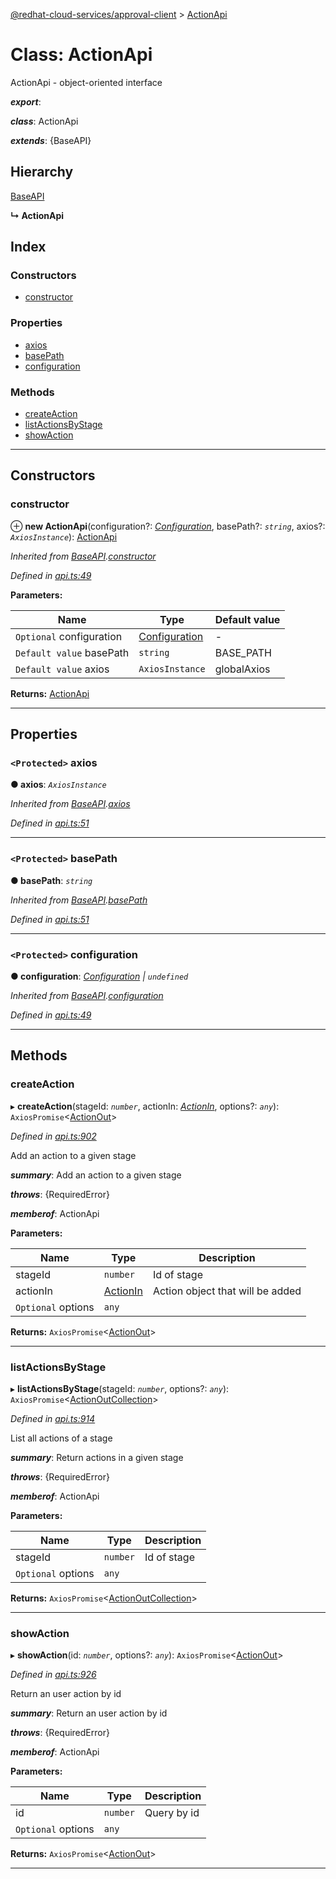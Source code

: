 [@redhat-cloud-services/approval-client](../README.md) > [ActionApi](../classes/actionapi.md)

# Class: ActionApi

ActionApi - object-oriented interface

*__export__*: 

*__class__*: ActionApi

*__extends__*: {BaseAPI}

## Hierarchy

 [BaseAPI](baseapi.md)

**↳ ActionApi**

## Index

### Constructors

* [constructor](actionapi.md#constructor)

### Properties

* [axios](actionapi.md#axios)
* [basePath](actionapi.md#basepath)
* [configuration](actionapi.md#configuration)

### Methods

* [createAction](actionapi.md#createaction)
* [listActionsByStage](actionapi.md#listactionsbystage)
* [showAction](actionapi.md#showaction)

---

## Constructors

<a id="constructor"></a>

###  constructor

⊕ **new ActionApi**(configuration?: *[Configuration](configuration.md)*, basePath?: *`string`*, axios?: *`AxiosInstance`*): [ActionApi](actionapi.md)

*Inherited from [BaseAPI](baseapi.md).[constructor](baseapi.md#constructor)*

*Defined in [api.ts:49](https://github.com/RedHatInsights/javascript-clients/blob/master/packages/approval/api.ts#L49)*

**Parameters:**

| Name | Type | Default value |
| ------ | ------ | ------ |
| `Optional` configuration | [Configuration](configuration.md) | - |
| `Default value` basePath | `string` |  BASE_PATH |
| `Default value` axios | `AxiosInstance` |  globalAxios |

**Returns:** [ActionApi](actionapi.md)

___

## Properties

<a id="axios"></a>

### `<Protected>` axios

**● axios**: *`AxiosInstance`*

*Inherited from [BaseAPI](baseapi.md).[axios](baseapi.md#axios)*

*Defined in [api.ts:51](https://github.com/RedHatInsights/javascript-clients/blob/master/packages/approval/api.ts#L51)*

___
<a id="basepath"></a>

### `<Protected>` basePath

**● basePath**: *`string`*

*Inherited from [BaseAPI](baseapi.md).[basePath](baseapi.md#basepath)*

*Defined in [api.ts:51](https://github.com/RedHatInsights/javascript-clients/blob/master/packages/approval/api.ts#L51)*

___
<a id="configuration"></a>

### `<Protected>` configuration

**● configuration**: *[Configuration](configuration.md) \| `undefined`*

*Inherited from [BaseAPI](baseapi.md).[configuration](baseapi.md#configuration)*

*Defined in [api.ts:49](https://github.com/RedHatInsights/javascript-clients/blob/master/packages/approval/api.ts#L49)*

___

## Methods

<a id="createaction"></a>

###  createAction

▸ **createAction**(stageId: *`number`*, actionIn: *[ActionIn](../modules/actionin.md)*, options?: *`any`*): `AxiosPromise`<[ActionOut](../modules/actionout.md)>

*Defined in [api.ts:902](https://github.com/RedHatInsights/javascript-clients/blob/master/packages/approval/api.ts#L902)*

Add an action to a given stage

*__summary__*: Add an action to a given stage

*__throws__*: {RequiredError}

*__memberof__*: ActionApi

**Parameters:**

| Name | Type | Description |
| ------ | ------ | ------ |
| stageId | `number` |  Id of stage |
| actionIn | [ActionIn](../modules/actionin.md) |  Action object that will be added |
| `Optional` options | `any` |

**Returns:** `AxiosPromise`<[ActionOut](../modules/actionout.md)>

___
<a id="listactionsbystage"></a>

###  listActionsByStage

▸ **listActionsByStage**(stageId: *`number`*, options?: *`any`*): `AxiosPromise`<[ActionOutCollection](../interfaces/actionoutcollection.md)>

*Defined in [api.ts:914](https://github.com/RedHatInsights/javascript-clients/blob/master/packages/approval/api.ts#L914)*

List all actions of a stage

*__summary__*: Return actions in a given stage

*__throws__*: {RequiredError}

*__memberof__*: ActionApi

**Parameters:**

| Name | Type | Description |
| ------ | ------ | ------ |
| stageId | `number` |  Id of stage |
| `Optional` options | `any` |

**Returns:** `AxiosPromise`<[ActionOutCollection](../interfaces/actionoutcollection.md)>

___
<a id="showaction"></a>

###  showAction

▸ **showAction**(id: *`number`*, options?: *`any`*): `AxiosPromise`<[ActionOut](../modules/actionout.md)>

*Defined in [api.ts:926](https://github.com/RedHatInsights/javascript-clients/blob/master/packages/approval/api.ts#L926)*

Return an user action by id

*__summary__*: Return an user action by id

*__throws__*: {RequiredError}

*__memberof__*: ActionApi

**Parameters:**

| Name | Type | Description |
| ------ | ------ | ------ |
| id | `number` |  Query by id |
| `Optional` options | `any` |

**Returns:** `AxiosPromise`<[ActionOut](../modules/actionout.md)>

___

